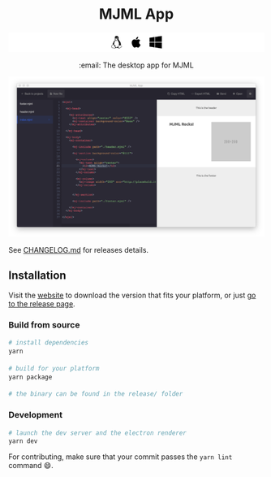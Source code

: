 <h1 align="center">
	MJML App
</h1>

![os](os.png)

<p align="center">
	:email: The desktop app for MJML
</p>

![screenshot](screenshot.png)

See [CHANGELOG.md](CHANGELOG.md) for releases details.

## Installation

Visit the [website](http://mjmlio.github.io/mjml-app/) to download the version that fits your platform, or just [go to the release page](https://github.com/mjmlio/mjml-app/releases).

### Build from source

```bash
# install dependencies
yarn

# build for your platform
yarn package

# the binary can be found in the release/ folder
```

### Development

```bash
# launch the dev server and the electron renderer
yarn dev
```

For contributing, make sure that your commit passes the `yarn lint` command :smile:.
